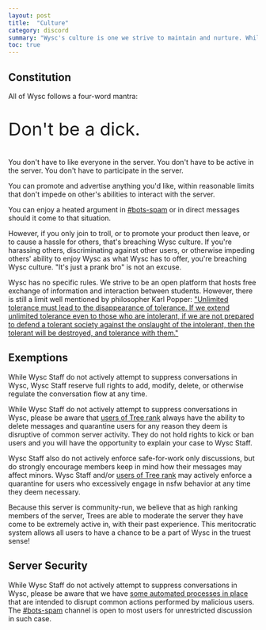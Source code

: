```yaml
---
layout: post
title:  "Culture"
category: discord
summary: "Wysc's culture is one we strive to maintain and nurture. While we do not have rules, our administrative policy towards user behavior is simple and direct."
toc: true
---
```


## Constitution

All of Wysc follows a four-word mantra:

<p style="font-size:36px">Don't be a dick.</p>

You don't have to like everyone in the server. You don't have to be active in the server. You don't have to participate in the server.

You can promote and advertise anything you'd like, within reasonable limits that don't impede on other's abilities to interact with the server.

You can enjoy a heated argument in [#bots-spam](https://discordapp.com/channels/319372945929666571/477015747256778755/) or in direct messages should it come to that situation.

However, if you only join to troll, or to promote your product then leave, or to cause a hassle for others, that's breaching Wysc culture. If you're harassing others, discriminating against other users, or otherwise impeding others' ability to enjoy Wysc as what Wysc has to offer, you're breaching Wysc culture. "It's just a prank bro" is not an excuse.

Wysc has no specific rules. We strive to be an open platform that hosts free exchange of information and interaction between students. However, there is still a limit well mentioned by philosopher Karl Popper: ["Unlimited tolerance must lead to the disappearance of tolerance. If we extend unlimited tolerance even to those who are intolerant, if we are not prepared to defend a tolerant society against the onslaught of the intolerant, then the tolerant will be destroyed, and tolerance with them."](https://en.wikipedia.org/wiki/Paradox_of_tolerance)

## Exemptions

While Wysc Staff do not actively attempt to suppress conversations in Wysc, Wysc Staff reserve full rights to add, modify, delete, or otherwise regulate the conversation flow at any time.

While Wysc Staff do not actively attempt to suppress conversations in Wysc, please be aware that [users of Tree rank](server-ranks#tree) always have the ability to delete messages and quarantine users for any reason they deem is disruptive of common server activity. They do not hold rights to kick or ban users and you will have the opportunity to explain your case to Wysc Staff.

Wysc Staff also do not actively enforce safe-for-work only discussions, but do strongly encourage members keep in mind how their messages may affect minors. Wysc Staff and/or [users of Tree rank](server-ranks#tree) may actively enforce a quarantine for users who excessively engage in nsfw behavior at any time they deem necessary.

Because this server is community-run, we believe that as high ranking members of the server, Trees are able to moderate the server they have come to be extremely active in, with their past experience. This meritocratic system allows all users to have a chance to be a part of Wysc in the truest sense!

## Server Security

While Wysc Staff do not actively attempt to suppress conversations in Wysc, please be aware that we have [some automated processes in place](server-security) that are intended to disrupt common actions performed by malicious users. The [#bots-spam](https://discordapp.com/channels/319372945929666571/477015747256778755/) channel is open to most users for unrestricted discussion in such case.